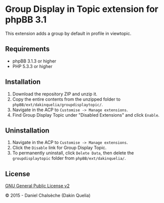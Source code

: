 # Group Display in Topic extension for phpBB 3.1

This extension adds a group by default in profile in viewtopic.

## Requirements
* phpBB 3.1.3 or higher
* PHP 5.3.3 or higher

## Installation
1. Download the repository ZIP and unzip it.
2. Copy the entire contents from the unzipped folder to `phpBB/ext/dakinquelia/groupdisplaytopic/`.
3. Navigate in the ACP to `Customise -> Manage extensions`.
4. Find Group Display Topic under "Disabled Extensions" and click `Enable`.

## Uninstallation
1. Navigate in the ACP to `Customise -> Manage extensions`.
2. Click the `Disable` link for Group Display Topic.
3. To permanently uninstall, click `Delete Data`, then delete the `groupdisplaytopic` folder from `phpBB/ext/dakinquelia/`.

## License
[GNU General Public License v2](http://opensource.org/licenses/GPL-2.0)

© 2015 - Daniel Chalsèche (Dakin Quelia)
